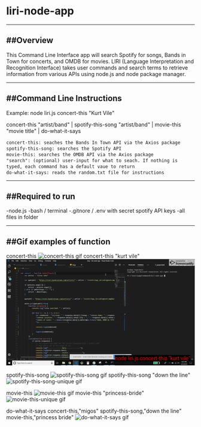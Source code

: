 # liri-node-app
--------------------------------
##Overview
--------------------------------
This Command Line Interface app will search Spotify for songs, Bands in Town for concerts, and OMDB for movies. LIRI (Language Interpretation and Recognition Interface) takes user commands and search terms to retrieve information from various APIs using node.js and node package manager.


--------------------------------
##Command Line Instructions
--------------------------------
Example: node liri.js concert-this "Kurt Vile"

concert-this "artist/band" | spotify-this-song "artist/band" | movie-this "movie title" | do-what-it-says

    concert-this: seaches the Bands In Town API via the Axios package
    spotify-this-song: searches the Spotify API
    movie-this: searches the OMDB API via the Axios package
    "search": (optional) user-input for what to seach. If nothing is typed, each command has a default vaue to return
    do-what-it-says: reads the random.txt file for instructions

--------------------------------
##Required to run
--------------------------------
-node.js
-bash / terminal
-.gitnore / .env with secret spotify API keys
-all files in folder


--------------------------------
##Gif examples of function
--------------------------------
concert-this
![concert-this gif](/gifs/concert-this.gif)
concert-this "kurt vile"
![concert-this-unique gif](/gifs/concert-this-unique.gif)

spotify-this-song
![spotify-this-song gif](/gifs/spotify-this-song.gif)
spotify-this-song "down the line"
![spotify-this-song-unique gif](/gifs/spotify-this-song-unique.gif)

movie-this
![movie-this gif](/gifs/movie-this.gif)
movie-this "princess-bride"
![movie-this-unique gif](/gifs/movie-this-unique.gif)

do-what-it-says
    concert-this,"migos"
    spotify-this-song,"down the line"
    movie-this,"princess bride"
![do-what-it-says gif](/gifs/do-what-it-says.gif)
